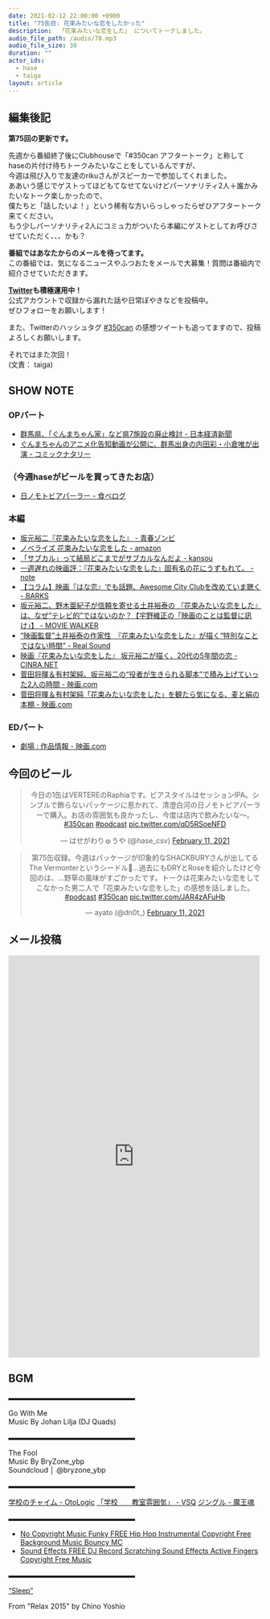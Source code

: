 ```yaml
---
date: 2021-02-12 22:00:00 +0900
title: "75缶目: 花束みたいな恋をしたかった"
description:  「花束みたいな恋をした」 についてトークしました。
audio_file_path: /audio/78.mp3
audio_file_size: 30
duration: ""
actor_ids:
  - hase
  - taiga
layout: article
---
```


## 編集後記

__第75回の更新です。__  

先週から番組終了後にClubhouseで「#350can アフタートーク」と称して  
haseの片付け待ちトークみたいなことをしているんですが、  
今週は飛び入りで友達のrikuさんがスピーカーで参加してくれました。  
ああいう感じでゲストってほどもてなせてないけどパーソナリティ2人＋誰かみたいなトーク楽しかったので、  
僕たちと「話したいよ！」という稀有な方いらっしゃったらぜひアフタートーク来てください。  
もう少しパーソナリティ2人にコミュ力がついたら本編にゲストとしてお呼びさせていただく、、、かも？  

__番組ではあなたからのメールを待ってます。__  
この番組では、気になるニュースやふつおたをメールで大募集！質問は番組内で紹介させていただきます。  

__[Twitter](https://twitter.com/am350can)も積極運用中！__  
公式アカウントで収録から漏れた話や日常ぼやきなどを投稿中。  
ぜひフォローをお願いします！  

また、Twitterのハッシュタグ [#350can](https://twitter.com/search?q=%23350can&src=hashtag_click) の感想ツイートも追ってますので、投稿よろしくお願いします。  

それではまた次回！  
(文責： taiga)

## SHOW NOTE

### OPパート
- [群馬県、「ぐんまちゃん家」など県7施設の廃止検討 - 日本経済新聞](https://www.nikkei.com/article/DGXMZO64898930S0A011C2L60000/)
- [ぐんまちゃんのアニメ化告知動画が公開に、群馬出身の内田彩・小倉唯が出演 - コミックナタリー](https://natalie.mu/comic/news/414171)
### （今週haseがビールを買ってきたお店）
- [日ノモトビアパーラー - 食べログ](https://tabelog.com/tokyo/A1310/A131003/13211476/)

### 本編
- [坂元裕二『花束みたいな恋をした』 - 青春ゾンビ](http://hiko1985.hatenablog.com/entry/2021/01/31/194511)
- [ノベライズ 花束みたいな恋をした - amazon](https://www.amazon.co.jp/dp/4898155340/)
- [「サブカル」って結局どこまでがサブカルなんだよ - kansou](https://www.kansou-blog.jp/entry/2021/02/02/173707)
- [一週遅れの映画評：『花束みたいな恋をした』固有名の花にうずもれて。 - note](https://note.com/spank888/n/nc41eb6bc9609)
- [【コラム】映画『はな恋』でも話題、Awesome City Clubを改めていま聴く - BARKS](https://www.barks.jp/news/?id=1000196550)
- [坂元裕二、野木亜紀子が信頼を寄せる土井裕泰の 『花束みたいな恋をした』は、なぜ“テレビ的”ではないのか？【宇野維正の「映画のことは監督に訊け」】 - MOVIE WALKER](https://moviewalker.jp/news/article/1018637/)
- [“映画監督”土井裕泰の作家性　『花束みたいな恋をした』が描く“特別なことではない時間” - Real Sound](https://realsound.jp/movie/2021/02/post-702859.html)
- [映画『花束みたいな恋をした』 坂元裕二が描く、20代の5年間の恋 - CINRA.NET](https://www.cinra.net/column/202101-hanataba_gtmnmcl)
- [菅田将暉＆有村架純、坂元裕二の“役者が生きられる脚本”で積み上げていった2人の時間 - 映画.com](https://eiga.com/movie/92102/interview/)
- [菅田将暉＆有村架純「花束みたいな恋をした」を観たら気になる、麦と絹の本棚 - 映画.com](https://eiga.com/news/20210130/6/)

### EDパート
- [劇場 : 作品情報 - 映画.com](https://eiga.com/movie/91527/)

## 今回のビール

<center>
<blockquote class="twitter-tweet"><p lang="ja" dir="ltr">今日の1缶はVERTEREのRaphiaです。ビアスタイルはセッションIPA。シンプルで飾らないパッケージに惹かれて、清澄白河の日ノモトビアパーラーで購入。お店の雰囲気も良かったし、今度は店内で飲みたいな〜。<a href="https://twitter.com/hashtag/350can?src=hash&amp;ref_src=twsrc%5Etfw">#350can</a> <a href="https://twitter.com/hashtag/podcast?src=hash&amp;ref_src=twsrc%5Etfw">#podcast</a> <a href="https://t.co/qD5RSoeNFD">pic.twitter.com/qD5RSoeNFD</a></p>&mdash; はせがわりゅうや (@hase_csv) <a href="https://twitter.com/hase_csv/status/1359888074797322245?ref_src=twsrc%5Etfw">February 11, 2021</a></blockquote> <script async src="https://platform.twitter.com/widgets.js" charset="utf-8"></script>

<blockquote class="twitter-tweet"><p lang="ja" dir="ltr">第75缶収録。今週はパッケージが印象的なSHACKBURYさんが出してるThe Vermonterというシードル🍎…過去にもDRYとRoseを紹介したけど今回のは、…野草の風味がすごかったです。トークは花束みたいな恋をしてこなかった男二人で「花束みたいな恋をした」の感想を話しました。 <a href="https://twitter.com/hashtag/podcast?src=hash&amp;ref_src=twsrc%5Etfw">#podcast</a> <a href="https://twitter.com/hashtag/350can?src=hash&amp;ref_src=twsrc%5Etfw">#350can</a> <a href="https://t.co/JAR4zAFuHb">pic.twitter.com/JAR4zAFuHb</a></p>&mdash; ayato (@dn0t_) <a href="https://twitter.com/dn0t_/status/1359888687337590787?ref_src=twsrc%5Etfw">February 11, 2021</a></blockquote> <script async src="https://platform.twitter.com/widgets.js" charset="utf-8"></script>
</center>

## メール投稿
<div class="iframe-wrapper">
<iframe src="https://docs.google.com/forms/d/e/1FAIpQLSfTZ99ZtY5BJtHk38i7c_p3AdF-uIGnOOsc6W05wV6L0MTAQg/viewform?embedded=true" width="500" height="800" frameborder="0" marginheight="0" marginwidth="0">読み込んでいます…</iframe>
</div>

## BGM
▬▬▬▬▬▬▬▬▬▬▬▬▬▬▬▬▬▬  

Go With Me  
Music By Johan Lilja (DJ Quads)  

▬▬▬▬▬▬▬▬▬▬▬▬▬▬▬▬▬▬  

The Fool  
Music By BryZone_ybp  
Soundcloud │ @bryzone_ybp  

▬▬▬▬▬▬▬▬▬▬▬▬▬▬▬▬▬▬  

[学校のチャイム - OtoLogic](https://otologic.jp/free/se/school_bell01.html)
[「学校　　教室雰囲気」 - VSQ](https://vsq.co.jp/special/se_environment/)
[ジングル - 魔王魂](https://maoudamashii.jokersounds.com/)

▬▬▬▬▬▬▬▬▬▬▬▬▬▬▬▬▬▬  

- [No Copyright Music Funky FREE Hip Hop Instrumental Copyright Free Background Music Bouncy MC](https://www.youtube.com/watch?v=YCOrfB6c1SM)
- [Sound Effects FREE DJ Record Scratching Sound Effects Active Fingers Copyright Free Music](https://www.youtube.com/watch?v=KbVWYj0F3Fs)

▬▬▬▬▬▬▬▬▬▬▬▬▬▬▬▬▬▬  

[“Sleep”](https://soundcloud.com/chino-yoshio/chino-yoshio-relax-2015-18-sleep)

From "Relax 2015" by Chino Yoshio
